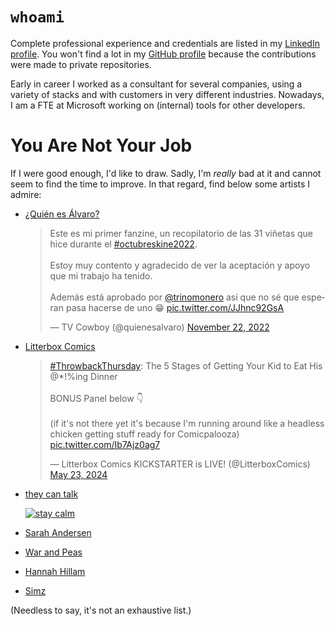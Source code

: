 # `whoami`

Complete professional experience and credentials are listed in my [LinkedIn profile](https://www.linkedin.com/in/hectormmiranda/).
You won't find a lot in my [GitHub profile](https://github.com/Hector-Miranda) because the contributions were made to private repositories.

Early in career I worked as a consultant for several companies, using a variety of stacks and with customers in very different industries.
Nowadays, I am a FTE at Microsoft working on (internal) tools for other developers.

# You Are Not Your Job

If I were good enough, I'd like to draw.
Sadly, I'm _really_ bad at it and cannot seem to find the time to improve.
In that regard, find below some artists I admire:

- [¿Quién es Álvaro?](https://www.instagram.com/quienesalvaro/)
  <blockquote class="twitter-tweet" data-dnt="true" data-theme="dark"><p lang="es" dir="ltr">Este es mi primer fanzine, un recopilatorio de las 31 viñetas que hice durante el <a href="https://twitter.com/hashtag/octubreskine2022?src=hash&amp;ref_src=twsrc%5Etfw">#octubreskine2022</a>. <br><br>Estoy muy contento y agradecido de ver la aceptación y apoyo que mi trabajo ha tenido. <br><br>Además está aprobado por <a href="https://twitter.com/trinomonero?ref_src=twsrc%5Etfw">@trinomonero</a> así que no sé que esperan pasa hacerse de uno 😁 <a href="https://t.co/JJhnc92GsA">pic.twitter.com/JJhnc92GsA</a></p>&mdash; TV Cowboy (@quienesalvaro) <a href="https://twitter.com/quienesalvaro/status/1595134287892066304?ref_src=twsrc%5Etfw">November 22, 2022</a></blockquote> <script async src="https://platform.twitter.com/widgets.js" charset="utf-8"></script>
- [Litterbox Comics](https://www.litterboxcomics.com/)
  <blockquote class="twitter-tweet" data-dnt="true" data-theme="dark"><p lang="en" dir="ltr"><a href="https://twitter.com/hashtag/ThrowbackThursday?src=hash&amp;ref_src=twsrc%5Etfw">#ThrowbackThursday</a>: The 5 Stages of Getting Your Kid to Eat His @*!%ing Dinner<br><br>BONUS Panel below 👇<br><br>(if it&#39;s not there yet it&#39;s because I&#39;m running around like a headless chicken getting stuff ready for Comicpalooza) <a href="https://t.co/Ib7Ajz0ag7">pic.twitter.com/Ib7Ajz0ag7</a></p>&mdash; Litterbox Comics KICKSTARTER is LIVE! (@LitterboxComics) <a href="https://twitter.com/LitterboxComics/status/1793688349841965067?ref_src=twsrc%5Etfw">May 23, 2024</a></blockquote> <script async src="https://platform.twitter.com/widgets.js" charset="utf-8"></script>
- [they can talk](https://theycantalk.com/)

  [![stay calm](https://64.media.tumblr.com/d91a7db2a023f8c1ff12a9a0bac4354e/tumblr_olnh0q8Fx11uacv0ho1_540.jpg)](https://theycantalk.com/post/157464155650/stay-calm)
- [Sarah Andersen](https://sarahcandersen.com/)
- [War and Peas](https://warandpeas.com/)
- [Hannah Hillam](https://hannahhillam.com/)
- [Simz](https://linktr.ee/simz.art)

(Needless to say, it's not an exhaustive list.)
